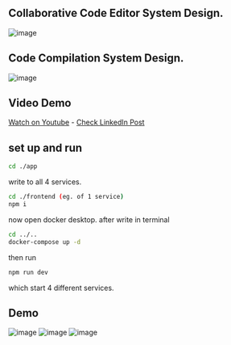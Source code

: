 ## Collaborative Code Editor System Design.
![image](https://github.com/user-attachments/assets/95fb8a09-ae3d-4fe4-badc-0e85e72ef618)


## Code Compilation System Design.
![image](https://github.com/user-attachments/assets/830b079a-b63b-4762-b63c-eaff53f1950f)


## Video Demo 
[Watch on Youtube](https://youtu.be/afwZ4l_ZRMQ?si=WwQgzC0g1YT7C6Xk) - 
[Check LinkedIn Post](https://www.linkedin.com/feed/update/urn:li:activity:7263061074076205056)


## set up and run
```bash
cd ./app
```
write to all 4 services. 
```bash
cd ./frontend (eg. of 1 service)
npm i 
```
now open docker desktop.
after write in terminal

```bash
cd ../..
docker-compose up -d
```

then run 
```bash 
npm run dev
```

which start 4 different services.

## Demo 
![image](https://github.com/user-attachments/assets/30966c66-9984-4721-98cd-0b45709a1481)
![image](https://github.com/user-attachments/assets/78a842e2-0c12-4423-bbf9-fbacb41997fd)
![image](https://github.com/user-attachments/assets/ae41bc9f-fb0b-4044-9ea2-c809df57987b)




